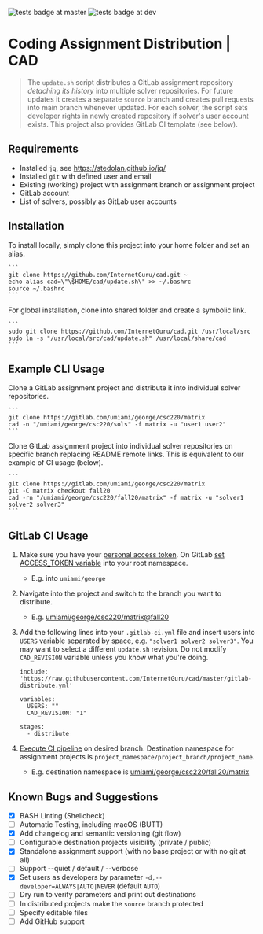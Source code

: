 
![tests badge at master](https://github.com/InternetGuru/cad/workflows/tests/badge.svg?branch=master)
![tests badge at dev](https://github.com/InternetGuru/cad/workflows/tests/badge.svg?branch=dev)

# Coding Assignment Distribution | CAD

> The `update.sh` script distributes a GitLab assignment repository _detaching its history_ into multiple solver repositories. For future updates it creates a separate `source` branch and creates pull requests into main branch whenever updated. For each solver, the script sets developer rights in newly created repository if solver's user account exists. This project also provides GitLab CI template (see below).

## Requirements

* Installed `jq`, see https://stedolan.github.io/jq/
* Installed `git` with defined user and email
* Existing (working) project with assignment branch or assignment project
* GitLab account
* List of solvers, possibly as GitLab user accounts

## Installation

To install locally, simply clone this project into your home folder and set an alias.

    ```
    git clone https://github.com/InternetGuru/cad.git ~
    echo alias cad=\"\$HOME/cad/update.sh\" >> ~/.bashrc
    source ~/.bashrc
    ```

For global installation, clone into shared folder and create a symbolic link.

    ```
    sudo git clone https://github.com/InternetGuru/cad.git /usr/local/src
    sudo ln -s "/usr/local/src/cad/update.sh" /usr/local/share/cad
    ```

## Example CLI Usage

Clone a GitLab assignment project and distribute it into individual solver repositories.

    ```
    git clone https://gitlab.com/umiami/george/csc220/matrix
    cad -n "/umiami/george/csc220/sols" -f matrix -u "user1 user2"
    ```

Clone GitLab assignment project into individual solver repositories on specific branch replacing README remote links. This is equivalent to our example of CI usage (below).

    ```
    git clone https://gitlab.com/umiami/george/csc220/matrix
    git -C matrix checkout fall20
    cad -rn "/umiami/george/csc220/fall20/matrix" -f matrix -u "solver1 solver2 solver3"
    ```

## GitLab CI Usage

1. Make sure you have your [personal access token](https://docs.gitlab.com/ee/user/profile/personal_access_tokens.html#creating-a-personal-access-token). On GitLab [set ACCESS_TOKEN variable](https://docs.gitlab.com/ee/ci/variables/#create-a-custom-variable-in-the-ui) into your root namespace.

   - E.g. into `umiami/george`

1. Navigate into the project and switch to the branch you want to distribute.

   - E.g. [umiami/george/csc220/matrix@fall20](https://gitlab.com/umiami/george/csc220/matrix/-/tree/fall20)

1. Add the following lines into your `.gitlab-ci.yml` file and insert users into `USERS` variable separated by space, e.g. `"solver1 solver2 solver3"`. You may want to select a different `update.sh` revision. Do not modify `CAD_REVISION` variable unless you know what you're doing.

    ```
    include: 'https://raw.githubusercontent.com/InternetGuru/cad/master/gitlab-distribute.yml'
 
    variables:
      USERS: ""
      CAD_REVISION: "1"
 
    stages:
      - distribute
    ```

1. [Execute CI pipeline](https://docs.gitlab.com/ee/ci/pipelines/#run-a-pipeline-manually) on desired branch. Destination namespace for assignment projects is `project_namespace/project_branch/project_name`.

   - E.g. destination namespace is [umiami/george/csc220/fall20/matrix](https://gitlab.com/umiami/george/csc220/fall20/matrix)

## Known Bugs and Suggestions

- [x] BASH Linting (Shellcheck)
- [ ] Automatic Testing, including macOS (BUTT)
- [x] Add changelog and semantic versioning (git flow)
- [ ] Configurable destination projects visibility (private / public)
- [x] Standalone assignment support (with no base project or with no git at all)
- [ ] Support --quiet / default / --verbose
- [x] Set users as developers by parameter `-d,--developer=ALWAYS|AUTO|NEVER` (default `AUTO`)
- [ ] Dry run to verify parameters and print out destinations
- [ ] In distributed projects make the `source` branch protected
- [ ] Specify editable files
- [ ] Add GitHub support

[1]: https://docs.gitlab.com/ee/user/group/
[2]: https://about.gitlab.com/product/continuous-integration/
